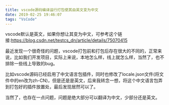 ```yaml
---
title: vscode源码编译运行打包使其由英文变为中文
date: 2019-02-25 19:46:07
tags: "VsCode"
---
```

vscode默认是英文，如果你想让其变为中文，可参考这个链接:https://blog.csdn.net/testcs_dn/article/details/75070415

最近发现一个很奇怪的问题，vscode打包前和打包后存在很大的不同的，正常来说，比如我们开发项目，实际上来说，本地怎么样，线上就怎么样，当然了，也不排除一些线上导致的bug。

比如vscode源码已经启用了中文语言包插件，同时也修改了locale.json文件(将文件中的en改为zh-CN)，但是还是是英文，后来我转念一想，将这个中文语言包弄到打包好的插件放置处，最后发现居然可以了。

当然了，也存在一点问题，问题是绝大部分可以翻译为中文，少部分还是英文。
<!--more-->